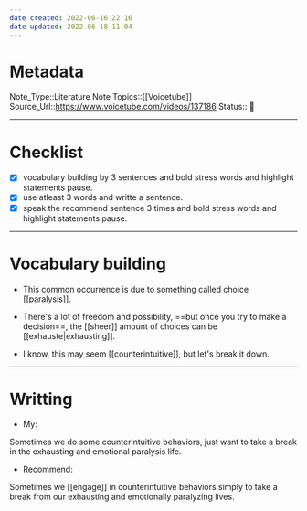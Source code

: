 ```yaml
---
date created: 2022-06-16 22:16
date updated: 2022-06-18 11:04
---
```


# Metadata

Note_Type::Literature Note
Topics::[[Voicetube]]
Source_Url::<https://www.voicetube.com/videos/137186>
Status:: 👶

---

# Checklist

- [x] vocabulary building by 3 sentences and bold stress words and highlight statements pause.
- [x] use atleast 3 words and writte a sentence.
- [x] speak the recommend sentence 3 times and bold stress words and highlight statements pause.

---

# Vocabulary building

- This common occurrence is due to something called choice [[paralysis]].

- There's a lot of freedom and possibility, ==but once you try to make a decision==, the [[sheer]] amount of choices can be [[exhauste|exhausting]].

- I know, this may seem [[counterintuitive]], but let's break it down.

---

# Writting

- My:

Sometimes we do some counterintuitive behaviors, just want to take a break in the exhausting and emotional paralysis life.

- Recommend:

Sometimes we [[engage]] in counterintuitive behaviors simply to take a break from our exhausting and emotionally paralyzing lives.
